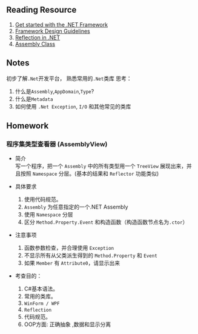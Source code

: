 
## Reading Resource
1. [Get started with the .NET Framework](https://docs.microsoft.com/en-us/dotnet/framework/get-started/index#Introducing)
1. [Framework Design Guidelines](https://docs.microsoft.com/en-us/dotnet/standard/design-guidelines/index)
1. [Reflection in .NET](https://docs.microsoft.com/en-us/dotnet/framework/reflection-and-codedom/reflection)
1. [Assembly Class](https://docs.microsoft.com/en-us/dotnet/api/system.reflection.assembly?view=netframework-4.8)

## Notes
初步了解`.Net`开发平台， 熟悉常用的`.Net`类库
思考：
1. 什么是`Assembly`,`AppDomain`,`Type`?
2. 什么是`Metadata`
3. 如何使用 `.Net Exception`, `I/O` 和其他常见的类库

## Homework
### 程序集类型查看器 (AssemblyView)
* 简介  
写一个程序，把一个 `Assembly` 中的所有类型用一个 `TreeView` 展现出来，并且按照 `Namespace` 分层。(基本的结果和 `Reflector` 功能类似)

* 具体要求
  1. 使用代码规范。
  2. `Assembly` 为任意指定的一个.NET Assembly
  3. 使用 `Namespace` 分层
  4. 区分 `Method.Property.Event` 和构造函数（构造函数节点名为`.ctor`）

* 注意事项
  1. 函数参数检查，并合理使用 `Exception`
  3. 不显示所有从父类派生得到的 `Method.Property` 和 `Event`
  4. 如果 `Member` 有 `Attribute0`，请显示出来

* 考查目的：
  1. C#基本语法。
  2. 常用的类库。
  3. `WinForm / WPF`
  4. `Reflection`
  5. 代码规范。
  6. OOP方面: 正确抽象 ,数据和显示分离